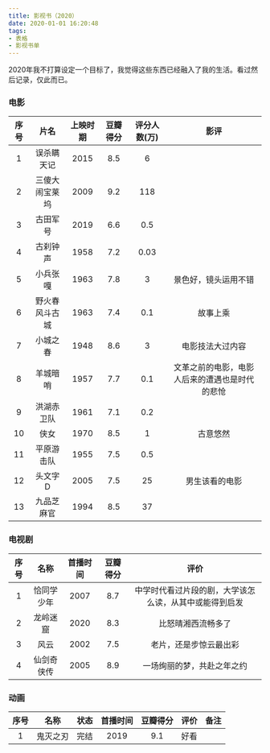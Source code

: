```yaml
---
title: 影视书（2020）
date: 2020-01-01 16:20:48
tags:
- 表格
- 影视书单
---
```


2020年我不打算设定一个目标了，我觉得这些东西已经融入了我的生活。看过然后记录，仅此而已。


### 电影

|序号|片名|上映时期|豆瓣得分|评分人数(万)|影评|
|:-:|:-:|:-:|:-:|:-:|:-:|
|1|误杀瞒天记|2015|8.5|6||
|2|三傻大闹宝莱坞|2009|9.2|118||
|3|古田军号|2019|6.6|0.5||
|4|古刹钟声|1958|7.2|0.03||
|5|小兵张嘎|1963|7.8|3|景色好，镜头运用不错|
|6|野火春风斗古城|1963|7.4|0.1|故事上乘|
|7|小城之春|1948|8.6|3|电影技法大过内容|
|8|羊城暗哨|1957|7.7|0.1|文革之前的电影，电影人后来的遭遇也是时代的悲怆|
|9|洪湖赤卫队|1961|7.1|0.2||
|10|侠女|1970|8.5|1|古意悠然|
|11|平原游击队|1955|7.5|0.5||
|12|头文字D|2005|7.5|25|男生该看的电影|
|13|九品芝麻官|1994|8.5|37||

### 电视剧

|序号|名称|首播时间|豆瓣得分|评价|
|:-:|:-:|:-:|:-:|:-:|
|1|恰同学少年|2007|8.7|中学时代看过片段的剧，大学该怎么读，从其中或能得到启发|
|2|龙岭迷窟|2020|8.3|比怒晴湘西流畅多了|
|3|风云|2002|7.5|老片，还是步惊云最出彩|
|4|仙剑奇侠传|2005|8.9|一场绚丽的梦，共赴之年之约|

### 动画

|序号|名称|状态|首播时间|豆瓣得分|评价|备注|
|:-:|:-:|:-:|:-:|:-:|:--:|:--:|
|1|鬼灭之刃|完结|2019|9.1|好看||
